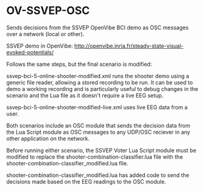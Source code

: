 # OV-SSVEP-OSC
Sends decisions from the SSVEP OpenVibe BCI demo as OSC messages over a network (local or other).

SSVEP demo in OpenVibe: http://openvibe.inria.fr/steady-state-visual-evoked-potentials/

Follows the same steps, but the final scenario is modified:

ssvep-bci-5-online-shooter-modified.xml runs the shooter demo using a generic file reader, allowing a stored recording to be run. It can be used to demo a working recording and is particularly useful to debug changes in the scenario and the Lua file as it doesn't require a live EEG setup. 

ssvep-bci-5-online-shooter-modified-live.xml uses live EEG data from a user.


Both scenarios include an OSC module that sends the decision data from the Lua Script module as OSC messages to any UDP/OSC reciever in any other application on the network.

Before running either scenario, the SSVEP Voter Lua Script module must be modified to replace the shooter-combination-classifier.lua file with the shooter-combination-classifier_modified.lua file.

shooter-combination-classifier_modified.lua has added code to send the decisions made based on the EEG readings to the OSC module.
